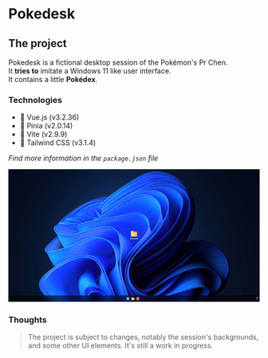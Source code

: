 # Pokedesk

## The project

Pokedesk is a fictional desktop session of the Pokémon's Pr Chen.<br>
It **tries to** imitate a Windows 11 like user interface.<br>
It contains a little **Pokédex**.

### Technologies

* 🔭 Vue.js (v3.2.36)
* 🍍 Pinia (v2.0.14)
* 🚀 Vite (v2.9.9)
* 🌈 Tailwind CSS (v3.1.4)

*Find more information in the `package.json` file*

![pokedesk preview picture.](src/assets/screenshots/preview.JPG "Pr Chen's session preview")

### Thoughts

>The project is subject to changes, notably the session's backgrounds,<br>
and some other UI elements. It's still a work in progress.